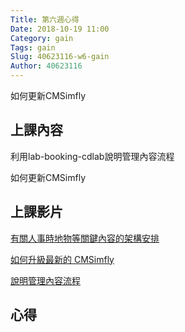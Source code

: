 ```yaml
---
Title: 第六週心得
Date: 2018-10-19 11:00
Category: gain
Tags: gain
Slug: 40623116-w6-gain
Author: 40623116
---
```


如何更新CMSimfly

<!-- PELICAN_END_SUMMARY -->

上課內容
----

利用lab-booking-cdlab說明管理內容流程

如何更新CMSimfly


上課影片
----

[有關人事時地物等關鍵內容的架構安排](https://www.youtube.com/watch?v=i0zDhlxAJmk)

[如何升級最新的 CMSimfly](https://www.youtube.com/watch?v=mH_tW3erBqs)

[說明管理內容流程](https://www.youtube.com/watch?v=6ULAecjorvU)



心得
----




